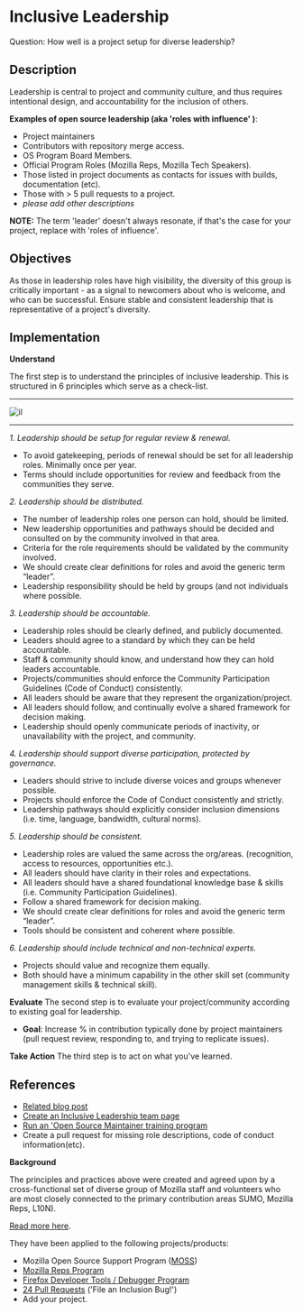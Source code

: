 # Inclusive Leadership

Question: How well is a project setup for diverse leadership?


## Description

Leadership is central to project and community culture, and thus requires intentional design, and accountability for the inclusion of others.    

**Examples of open source leadership (aka 'roles with influence' )**:

* Project maintainers
* Contributors with repository merge access.
* OS Program Board Members.
* Official Program Roles (Mozilla Reps, Mozilla Tech Speakers).
* Those listed in project documents as contacts for issues with builds, documentation (etc).
* Those with > 5 pull requests to a project.
* *please add other descriptions*

**NOTE:** The term 'leader' doesn't always resonate, if that's the case for your project, replace with 'roles of influence'.


## Objectives

As those in leadership roles have high visibility, the diversity of this group is critically important  - as a signal to newcomers about who is welcome, and who can be successful. Ensure stable and consistent leadership that is representative of a project's diversity.


## Implementation

**Understand**

The first step is to understand the principles of inclusive leadership. This is structured in 6 principles which serve as a check-list.

----

![il](https://mozilla.github.io/maintainer-cohort/img/il.png)

----

_1. Leadership should be setup for regular review & renewal._

* To avoid gatekeeping, periods of renewal should be set for all leadership roles. Minimally once per year.
* Terms should include opportunities for review and feedback from the communities they serve.

_2. Leadership should be distributed._

* The number of leadership roles one person can hold, should be limited.
* New leadership opportunities and pathways should be decided and consulted on by the community involved in that area.
* Criteria for the role requirements should be validated by the community involved.
* We should create clear definitions for roles and avoid the generic term “leader”.  
* Leadership responsibility should be held by groups (and not individuals where possible.

_3. Leadership should be accountable._

* Leadership roles should be clearly defined, and publicly documented.
* Leaders should agree to a standard by which they can be held accountable.
* Staff & community should know, and understand how they can hold leaders accountable.
* Projects/communities should enforce the Community Participation Guidelines (Code of Conduct) consistently.
* All leaders should be aware that they represent the organization/project.
* All leaders should follow, and continually evolve a shared framework for decision making.
* Leadership should openly communicate periods of inactivity, or unavailability with the project, and community.

_4. Leadership should support diverse participation, protected by governance._

* Leaders should strive to include diverse voices and groups whenever possible.
* Projects should enforce the Code of Conduct consistently and strictly.
* Leadership pathways should explicitly consider inclusion dimensions (i.e. time, language, bandwidth, cultural norms).

_5. Leadership should be consistent._

* Leadership roles are valued the same across the org/areas. (recognition, access to resources, opportunities etc.).
* All leaders should have clarity in their roles and expectations.
* All leaders should have a shared foundational knowledge base & skills (i.e. Community Participation Guidelines).
* Follow a shared framework for decision making.
* We should create clear definitions for roles and avoid the generic term “leader”.
* Tools should be consistent and coherent where possible.

_6. Leadership should include technical and non-technical experts._

* Projects should value and recognize them equally.
* Both should have a minimum capability in the other skill set (community management skills & technical skill).

**Evaluate**
The second step is to evaluate your project/community according to existing goal for leadership.  

* **Goal**: Increase % in contribution typically done by project maintainers (pull request review, responding to, and trying to replicate issues).

**Take Action**
The third step is to act on what you've learned.


## References

* [Related blog post](https://medium.com/@sunnydeveloper/how-to-apply-metrics-for-inclusion-to-your-open-source-project-71b4e31a7b0c)
* [Create an Inclusive Leadership team page](https://github.com/mozilla/diversity/blob/master/leadership/inclusive-leadership-template.md)
* [Run an 'Open Source Maintainer training program](https://mozilla.github.io/maintainer-cohort/)
* Create a pull request for missing role descriptions, code of conduct information(etc).

**Background**

The principles and practices above were created and agreed upon by a cross-functional set of diverse group of Mozilla staff and volunteers who are most closely connected to the primary contribution areas SUMO, Mozilla Reps, L10N).

[Read more here](https://wiki.mozilla.org/Volunteer_leadership_principles).

They have been applied to the following projects/products:

* Mozilla Open Source Support Program ([MOSS](https://www.mozilla.org/en-US/moss/))
* [Mozilla Reps Program](https://blog.mozilla.org/mozillareps/2018/10/10/community-coordinator-role/)
* [Firefox Developer Tools / Debugger Program](https://github.com/firefox-devtools/debugger/blob/aa827095d86475f816017ff35d6f9c2e83cf7b9b/docs/community-team.md)
* [24 Pull Requests](https://24pullrequests.com/) ('File an Inclusion Bug!')
* Add your project.
